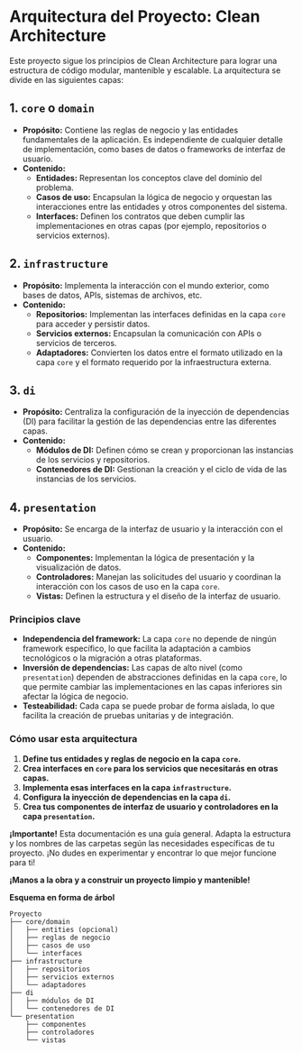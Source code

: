 # Arquitectura del Proyecto: Clean Architecture

Este proyecto sigue los principios de Clean Architecture para lograr una estructura de código modular, mantenible y escalable. La arquitectura se divide en las siguientes capas:

## 1. `core` o `domain`

- **Propósito:** Contiene las reglas de negocio y las entidades fundamentales de la aplicación. Es independiente de cualquier detalle de implementación, como bases de datos o frameworks de interfaz de usuario.
- **Contenido:**
  - **Entidades:** Representan los conceptos clave del dominio del problema.
  - **Casos de uso:** Encapsulan la lógica de negocio y orquestan las interacciones entre las entidades y otros componentes del sistema.
  - **Interfaces:** Definen los contratos que deben cumplir las implementaciones en otras capas (por ejemplo, repositorios o servicios externos).

## 2. `infrastructure`

- **Propósito:** Implementa la interacción con el mundo exterior, como bases de datos, APIs, sistemas de archivos, etc.
- **Contenido:**
  - **Repositorios:** Implementan las interfaces definidas en la capa `core` para acceder y persistir datos.
  - **Servicios externos:** Encapsulan la comunicación con APIs o servicios de terceros.
  - **Adaptadores:** Convierten los datos entre el formato utilizado en la capa `core` y el formato requerido por la infraestructura externa.

## 3. `di`

- **Propósito:** Centraliza la configuración de la inyección de dependencias (DI) para facilitar la gestión de las dependencias entre las diferentes capas.
- **Contenido:**
  - **Módulos de DI:** Definen cómo se crean y proporcionan las instancias de los servicios y repositorios.
  - **Contenedores de DI:** Gestionan la creación y el ciclo de vida de las instancias de los servicios.

## 4. `presentation`

- **Propósito:** Se encarga de la interfaz de usuario y la interacción con el usuario.
- **Contenido:**
  - **Componentes:** Implementan la lógica de presentación y la visualización de datos.
  - **Controladores:** Manejan las solicitudes del usuario y coordinan la interacción con los casos de uso en la capa `core`.
  - **Vistas:** Definen la estructura y el diseño de la interfaz de usuario.

### Principios clave

- **Independencia del framework:** La capa `core` no depende de ningún framework específico, lo que facilita la adaptación a cambios tecnológicos o la migración a otras plataformas.
- **Inversión de dependencias:** Las capas de alto nivel (como `presentation`) dependen de abstracciones definidas en la capa `core`, lo que permite cambiar las implementaciones en las capas inferiores sin afectar la lógica de negocio.
- **Testeabilidad:** Cada capa se puede probar de forma aislada, lo que facilita la creación de pruebas unitarias y de integración.

### Cómo usar esta arquitectura

1. **Define tus entidades y reglas de negocio en la capa `core`.**
2. **Crea interfaces en `core` para los servicios que necesitarás en otras capas.**
3. **Implementa esas interfaces en la capa `infrastructure`.**
4. **Configura la inyección de dependencias en la capa `di`.**
5. **Crea tus componentes de interfaz de usuario y controladores en la capa `presentation`.**

**¡Importante!** Esta documentación es una guía general. Adapta la estructura y los nombres de las carpetas según las necesidades específicas de tu proyecto. ¡No dudes en experimentar y encontrar lo que mejor funcione para ti!

**¡Manos a la obra y a construir un proyecto limpio y mantenible!**

**Esquema en forma de árbol**

```
Proyecto
├── core/domain
│   ├── entities (opcional)
│   ├── reglas de negocio
│   ├── casos de uso
│   └── interfaces
├── infrastructure
│   ├── repositorios
│   ├── servicios externos
│   └── adaptadores
├── di
│   ├── módulos de DI
│   └── contenedores de DI
└── presentation
    ├── componentes
    ├── controladores
    └── vistas
```
